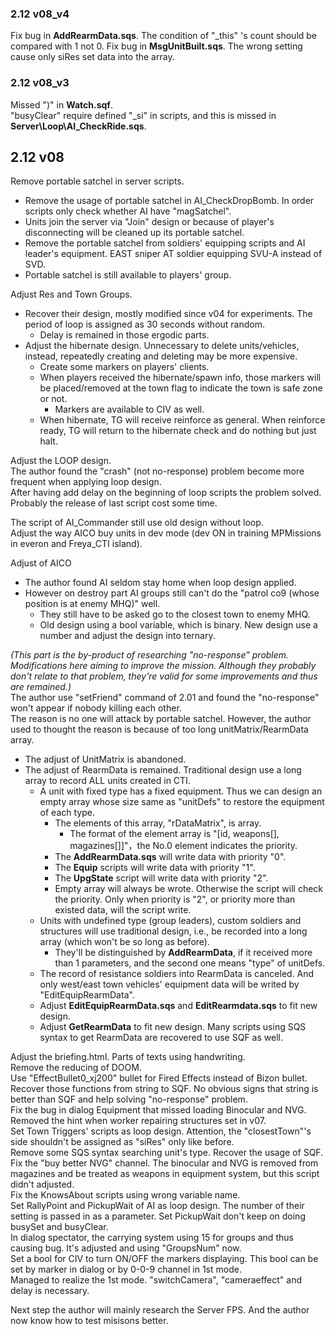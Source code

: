 ### 2.12 v08_v4
Fix bug in **AddRearmData.sqs**. The condition of "_this" 's count should be compared with 1 not 0.
Fix bug in **MsgUnitBuilt.sqs**. The wrong setting cause only siRes set data into the array.
### 2.12 v08_v3
Missed ")" in **Watch.sqf**.  
"busyClear" require defined "_si" in scripts, and this is missed in **Server\Loop\AI_CheckRide.sqs**.  

## 2.12 v08
Remove portable satchel in server scripts.
+ Remove the usage of portable satchel in AI_CheckDropBomb. In order scripts only check whether AI have "magSatchel".
+ Units join the server via "Join" design or because of player's disconnecting will be cleaned up its portable satchel.
+ Remove the portable satchel from soldiers' equipping scripts and AI leader's equipment. EAST sniper AT soldier equipping SVU-A instead of SVD.
+ Portable satchel is still available to players' group.

Adjust Res and Town Groups.
+ Recover their design, mostly modified since v04 for experiments. The period of loop is assigned as 30 seconds without random.
	+ Delay is remained in those ergodic parts.
+ Adjust the hibernate design. Unnecessary to delete units/vehicles, instead, repeatedly creating and deleting may be more expensive.
	+ Create some markers on players' clients.
	+ When players received the hibernate/spawn info, those markers will be placed/removed at the town flag to indicate the town is safe zone or not.
		+ Markers are available to CIV as well.
	+ When hibernate, TG will receive reinforce as general. When reinforce ready, TG will return to the hibernate check and do nothing but just halt.

Adjust the LOOP design.  
The author found the "crash" (not no-response) problem become more frequent when applying loop design.   
After having add delay on the beginning of loop scripts the problem solved. Probably the release of last script cost some time.

The script of AI_Commander still use old design without loop.  
Adjust the way AICO buy units in dev mode (dev ON in training MPMissions in everon and Freya_CTI island).

Adjust of AICO
+ The author found AI seldom stay home when loop design applied.
+ However on destroy part AI groups still can't do the "patrol co9 (whose position is at enemy MHQ)" well.
	+ They still have to be asked go to the closest town to enemy MHQ.
	+ Old design using a bool variable, which is binary. New design use a number and adjust the design into ternary.

*(This part is the by-product of researching "no-response" problem. Modifications here aiming to improve the mission. Although they probably don't relate to that problem, they're valid for some improvements and thus are remained.)*  
The author use "setFriend" command of 2.01 and found the "no-response" won't appear if nobody killing each other.  
The reason is no one will attack by portable satchel. However, the author used to thought the reason is because of too long unitMatrix/RearmData array.
+ The adjust of UnitMatrix is abandoned.
+ The adjust of RearmData is remained. Traditional design use a long array to record ALL units created in CTI.
	+ A unit with fixed type has a fixed equipment. Thus we can design an empty array whose size same as "unitDefs" to restore the equipment of each type.
		+ The elements of this array, "rDataMatrix", is array.
			+ The format of the element array is "[id, weapons[], magazines[]]"，the No.0 element indicates the priority.
		+ The **AddRearmData.sqs** will write data with priority "0".
		+ The **Equip** scripts will write data with priority "1".
		+ The **UpgState** script will write data with priority "2".
		+ Empty array will always be wrote. Otherwise the script will check the priority. Only when priority is "2", or priority more than existed data, will the script write.
	+ Units with undefined type (group leaders), custom soldiers and structures will use traditional design, i.e., be recorded into a long array (which won't be so long as before).
		+ They'll be distinguished by **AddRearmData**, if it received more than 1 parameters, and the second one means "type" of unitDefs.
	+ The record of resistance soldiers into RearmData is canceled. And only west/east town vehicles' equipment data will be writed by "EditEquipRearmData".
	+ Adjust **EditEquipRearmData.sqs** and **EditRearmdata.sqs** to fit new design.
	+ Adjust **GetRearmData** to fit new design. Many scripts using SQS syntax to get RearmData are recovered to use SQF as well.
	
Adjust the briefing.html. Parts of texts using handwriting.  
Remove the reducing of DOOM.  
Use "EffectBullet0_xj200" bullet for Fired Effects instead of Bizon bullet.  
Recover those functions from string to SQF. No obvious signs that string is better than SQF and help solving "no-response" problem.  
Fix the bug in dialog Equipment that missed loading Binocular and NVG.  
Removed the hint when worker repairing structures set in v07.  
Set Town Triggers' scripts as loop design. Attention, the "closestTown"'s side shouldn't be assigned as "siRes" only like before.  
Remove some SQS syntax searching unit's type. Recover the usage of SQF.  
Fix the "buy better NVG" channel. The binocular and NVG is removed from magazines and be treated as weapons in equipment system, but this script didn't adjusted.  
Fix the KnowsAbout scripts using wrong variable name.  
Set RallyPoint and PickupWait of AI as loop design. The number of their setting is passed in as a parameter. Set PickupWait don't keep on doing busySet and busyClear.  
In dialog spectator, the carrying system using 15 for groups and thus causing bug. It's adjusted and using "GroupsNum" now.  
Set a bool for CIV to turn ON/OFF the markers displaying. This bool can be set by marker in dialog or by 0-0-9 channel in 1st mode.  
Managed to realize the 1st mode. "switchCamera", "cameraeffect" and delay is necessary.  

Next step the author will mainly research the Server FPS. And the author now know how to test misisons better.